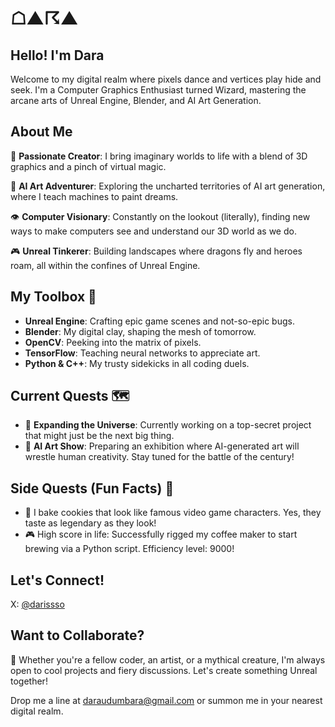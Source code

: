 # ☖▲☈▲

## Hello! I'm Dara 

Welcome to my digital realm where pixels dance and vertices play hide and seek. 
I'm a Computer Graphics Enthusiast turned Wizard, mastering the arcane arts of Unreal Engine, Blender, and AI Art Generation.

## About Me

🎨 **Passionate Creator**: I bring imaginary worlds to life with a blend of 3D graphics and a pinch of virtual magic.

🤖 **AI Art Adventurer**: Exploring the uncharted territories of AI art generation, where I teach machines to paint dreams.

👁️ **Computer Visionary**: Constantly on the lookout (literally), finding new ways to make computers see and understand our 3D world as we do.

🎮 **Unreal Tinkerer**: Building landscapes where dragons fly and heroes roam, all within the confines of Unreal Engine.

## My Toolbox 🧰

- **Unreal Engine**: Crafting epic game scenes and not-so-epic bugs.
- **Blender**: My digital clay, shaping the mesh of tomorrow.
- **OpenCV**: Peeking into the matrix of pixels.
- **TensorFlow**: Teaching neural networks to appreciate art.
- **Python & C++**: My trusty sidekicks in all coding duels.

## Current Quests 🗺️

- 🌌 **Expanding the Universe**: Currently working on a top-secret project that might just be the next big thing.
- 🤖 **AI Art Show**: Preparing an exhibition where AI-generated art will wrestle human creativity. Stay tuned for the battle of the century!

## Side Quests (Fun Facts) 🎈

- 🍪 I bake cookies that look like famous video game characters. Yes, they taste as legendary as they look!
- 🎮 High score in life: Successfully rigged my coffee maker to start brewing via a Python script. Efficiency level: 9000!

## Let's Connect!

X: [@darissso]([@darissso](https://x.com/darissso))

## Want to Collaborate?

👾 Whether you're a fellow coder, an artist, or a mythical creature, I'm always open to cool projects and fiery discussions. Let's create something Unreal together!

Drop me a line at [daraudumbara@gmail.com](mailto:daraudumbara@gmail.com) or summon me in your nearest digital realm.
